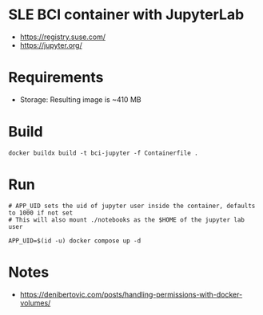 # SLE BCI container with JupyterLab

- https://registry.suse.com/
- https://jupyter.org/

# Requirements

- Storage: Resulting image is ~410 MB

# Build

```
docker buildx build -t bci-jupyter -f Containerfile .
```

# Run

```
# APP_UID sets the uid of jupyter user inside the container, defaults to 1000 if not set
# This will also mount ./notebooks as the $HOME of the jupyter lab user

APP_UID=$(id -u) docker compose up -d
```

# Notes

- https://denibertovic.com/posts/handling-permissions-with-docker-volumes/
